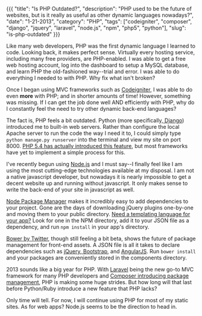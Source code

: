 {{{
  "title": "Is PHP Outdated?",
  "description": "PHP used to be the future of websites, but is it really as useful as other dynamic languages nowadays?",
  "date": "1-21-2013",
  "category": "PHP",
  "tags": ["codeigniter", "composer", "django", "jquery", "laravel", "node.js", "npm", "php5", "python"],
  "slug": "is-php-outdated"
}}}

Like many web developers, PHP was the first dynamic language I learned to code. Looking back, it makes perfect sense. Virtually every hosting service, including many free providers, are PHP-enabled. I was able to get a free web hosting account, log into the dashboard to setup a MySQL database, and learn PHP the old-fashioned way--trial and error. I was able to do everything I needed to with PHP. Why fix what isn't broken?

Once I began using MVC frameworks such as [Codeigniter](http://ellislab.com/codeigniter), I was able to do even **more** with PHP; and in shorter amounts of time! However, something was missing. If I can get the job done well AND efficiently with PHP, why do I constantly feel the need to try other dynamic back-end languages?

The fact is, PHP feels a bit outdated. Python (more specifically,[ Django](https://www.djangoproject.com/)) introduced me to built-in web servers. Rather than configure the local Apache server to run the code the way I need it to, I could simply type `python manage.py runserver` into the terminal and view my site on port 8000. [PHP 5.4 has actually introduced this feature](http://php.net/manual/en/features.commandline.webserver.php), but most frameworks have yet to implement a simple process for this.

I've recently begun using [Node.js](http://nodejs.org/) and I must say--I finally feel like I am using the most cutting-edge technologies available at my disposal. I am not a native javascript developer, but nowadays it is nearly impossible to get a decent website up and running without javascript. It only makes sense to write the back-end of your site in javascript as well.

[Node Package Manager](https://npmjs.org/) makes it incredibly easy to add dependencies to your project. Gone are the days of downloading jQuery plugins one-by-one and moving them to your public directory. [Need a templating language for your app?](https://github.com/joyent/node/wiki/modules#wiki-templating) Look for one in the NPM directory, add it to your JSON file as a dependency, and run `npm install` in your app's directory.

[Bower by Twitter](http://twitter.github.com/bower/), though still feeling a bit beta, shows the future of package management for front-end assets. A JSON file is all it takes to declare dependencies such as [jQuery](http://jquery.org/),[ Bootstrap](http://twitter.github.com/bootstrap/), and [AngularJS](http://angularjs.org/). Run `bower install` and your packages are conveniently stored in the components directory.

2013 sounds like a big year for PHP. With [Laravel](http://laravel.com/) being the new go-to MVC framework for many PHP developers and [Composer introducing package management](http://getcomposer.org/), PHP is making some huge strides. But how long will that last before Python/Ruby introduce a new feature that PHP lacks?

Only time will tell. For now, I will continue using PHP for most of my static sites. As for web apps? Node.js seems to be the direction to head in.
